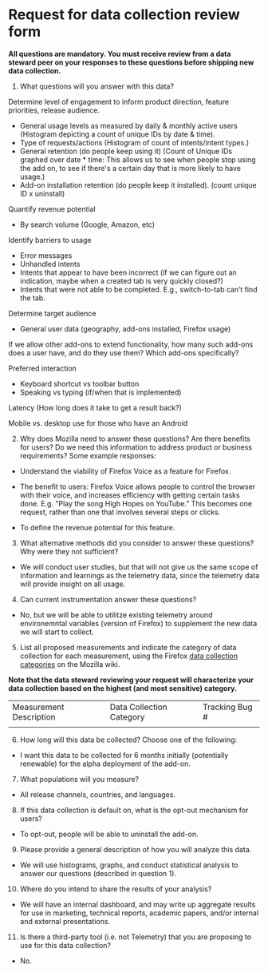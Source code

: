 
# Request for data collection review form

**All questions are mandatory. You must receive review from a data steward peer on your responses to these questions before shipping new data collection.**

1) What questions will you answer with this data?

Determine level of engagement to inform product direction, feature priorities, release audience.
* General usage levels as measured by daily & monthly active users (Histogram depicting a count of unique IDs by date & time).
* Type of requests/actions (Histogram of count of intents/intent types.)
* General retention (do people keep using it) (Count of Unique IDs graphed over date * time: This allows us to see when people stop using the add on, to see if there's a certain day that is more likely to have usage.)
* Add-on installation retention (do people keep it installed). (count unique ID x uninstall)

Quantify revenue potential
* By search volume (Google, Amazon, etc)

Identify barriers to usage
* Error messages
* Unhandled intents
* Intents that appear to have been incorrect (if we can figure out an indication, maybe when a created tab is very quickly closed?)
* Intents that were not able to be completed. E.g., switch-to-tab can’t find the tab.

Determine target audience
* General user data (geography, add-ons installed, Firefox usage)

If we allow other add-ons to extend functionality, how many such add-ons does a user have, and do they use them? Which add-ons specifically?

Preferred interaction
* Keyboard shortcut vs toolbar button
* Speaking vs typing (if/when that is implemented)

Latency (How long does it take to get a result back?)

Mobile vs. desktop use for those who have an Android

2) Why does Mozilla need to answer these questions?  Are there benefits for users? Do we need this information to address product or business requirements? Some example responses:

* Understand the viability of Firefox Voice as a feature for Firefox. 

* The benefit to users: Firefox Voice allows people to control the browser with their voice, and increases efficiency with getting certain tasks done. E.g. "Play the song High Hopes on YouTube." This becomes one request, rather than one that involves several steps or clicks. 

* To define the revenue potential for this feature.

3) What alternative methods did you consider to answer these questions? Why were they not sufficient?

* We will conduct user studies, but that will not give us the same scope of information and learnings as the telemetry data, since the telemetry data will provide insight on all usage. 

4) Can current instrumentation answer these questions?

* No, but we will be able to utilitze existing telemetry around environemntal variables (version of Firefox) to supplement the new data we will start to collect. 

5) List all proposed measurements and indicate the category of data collection for each measurement, using the Firefox [data collection categories](https://wiki.mozilla.org/Firefox/Data_Collection) on the Mozilla wiki.   

**Note that the data steward reviewing your request will characterize your data collection based on the highest (and most sensitive) category.**

<table>
  <tr>
    <td>Measurement Description</td>
    <td>Data Collection Category</td>
    <td>Tracking Bug #</td>
  </tr>
  <tr>
    <td></td>
    <td></td>
    <td></td>
  </tr>
</table>


6) How long will this data be collected?  Choose one of the following:

* I want this data to be collected for 6 months initially (potentially renewable) for the alpha deployment of the add-on.

7) What populations will you measure?

* All release channels, countries, and languages. 

8) If this data collection is default on, what is the opt-out mechanism for users?

* To opt-out, people will be able to uninstall the add-on. 

9) Please provide a general description of how you will analyze this data.

* We will use histograms, graphs, and conduct statistical analysis to answer our questions (described in question 1). 

10) Where do you intend to share the results of your analysis?

* We will have an internal dashboard, and may write up aggregate results for use in marketing, technical reports, academic papers, and/or internal and external presentations. 

11) Is there a third-party tool (i.e. not Telemetry) that you are proposing to use for this data collection? 

* No. 
